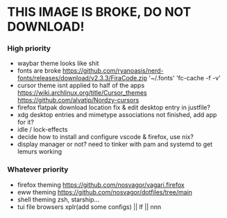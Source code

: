 # THIS IMAGE IS BROKE, DO NOT DOWNLOAD!

### High priority
- waybar theme looks like shit
- fonts are broke https://github.com/ryanoasis/nerd-fonts/releases/download/v2.3.3/FiraCode.zip   '~/.fonts'     'fc-cache -f -v'
- cursor theme isnt applied to half of the apps  https://wiki.archlinux.org/title/Cursor_themes https://github.com/alvatip/Nordzy-cursors
- firefox flatpak download location fix & edit desktop entry in justfile?
- xdg desktop entries and mimetype associations not finished, add app for it?
- idle / lock-effects
- decide how to install and configure vscode & firefox, use nix?
- display manager or not? need to tinker with pam and systemd to get lemurs working

### Whatever priority
- firefox theming https://github.com/nosvagor/vagari.firefox
- eww theming https://github.com/nosvagor/dotfiles/tree/main
- shell theming zsh, starship...
- tui file browsers xplr(add some configs) || lf || nnn

